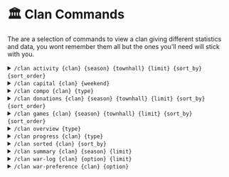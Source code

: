# 🏛️ Clan Commands

The are a selection of commands to view a clan giving different statistics and data, you wont remember them all but the ones you'll need will stick with you.&#x20;

<details>

<summary><code>/clan activity {clan} {season} {townhall} {limit} {sort_by} {sort_order}</code></summary>

Shows a leaderboard of players activity with last seen date and a graph with additions of all the players activity. The graphs will be reworked soon.

![](<../.gitbook/assets/image (32).png>)

</details>

<details>

<summary><code>/clan capital {clan} {weekend}</code></summary>

Show a complete overview of the last raid weekend .

![](<../.gitbook/assets/image (36).png>)![](<../.gitbook/assets/image (37).png>)



</details>

<details>

<summary><code>/clan compo {clan} {type}</code></summary>



This command can show stats about the members of a clan :&#x20;

![](<../.gitbook/assets/image (22).png>)

* By townhalls

![](<../.gitbook/assets/image (23).png>)

* By trophies&#x20;

![](<../.gitbook/assets/image (25).png>)

* By country (if set in user profile)

![](<../.gitbook/assets/image (26).png>)

* By roles

![](<../.gitbook/assets/image (27).png>)

* By league

![](<../.gitbook/assets/image (28).png>)\


</details>

<details>

<summary><code>/clan donations {clan} {season} {townhall} {limit} {sort_by} {sort_order}</code></summary>

![](<../.gitbook/assets/image (21).png>)

</details>

<details>

<summary><code>/clan games {clan} {season} {townhall} {limit} {sort_by} {sort_order}</code></summary>

Show the number of clan games points done by members during a given season.\
![](<../.gitbook/assets/image (39).png>)

</details>

<details>

<summary><code>/clan overview {type}</code></summary>

Show a complete overview of a clan.

![](<../.gitbook/assets/image (38).png>)

</details>

<details>

<summary><code>/clan progress {clan} {type}</code></summary>

Shows progress for the current season or different when selected in `{season}`. Number of results can also be altered in `{limit} .`Below shows the different `{types}` .

* Heroes & Pets\
  ![](<../.gitbook/assets/Screenshot 2023-09-12 at 12.39.33.png>)
* Troops, Spells, & Sieges\
  ![](<../.gitbook/assets/Screenshot 2023-09-12 at 12.39.02.png>)\


</details>

<details>

<summary><code>/clan sorted {clan} {sort_by}</code></summary>

Show members of a clan sorted by a specific attribute. There is too many so I'll let you discover it in your server directly !

![](<../.gitbook/assets/image (29).png>)

Example for members sorted by attacks won :&#x20;

![](<../.gitbook/assets/image (30).png>)

</details>

<details>

<summary><code>/clan summary {clan} {season} {limit}</code></summary>

Shows a leaderboard of the clan best players for loot, activity, trophies, donations, raids and war stars.

![](<../.gitbook/assets/image (33).png>)

</details>

<details>

<summary><code>/clan war-log {clan} {option} {limit}</code></summary>

Show the results of the last wars :

![](<../.gitbook/assets/image (34).png>)

</details>

<details>

<summary><code>/clan war-preference {clan} {option}</code></summary>

Show current war preferences for each members.\
![](<../.gitbook/assets/image (40).png>)

`{option}` allows you to see when was the last time a member participated in a war and when did they change their war status for the last time.

</details>
